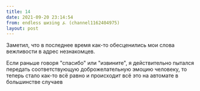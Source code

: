 ```yaml
---
title: 14
date: 2021-09-20 23:14:54
from: endless шизing ⍼ (channel1162404975)
layout: post
---
```


Заметил, что в последнее время как-то обесценились мои слова вежливости в адрес незнакомцев.

Если раньше говоря "спасибо" или "извините", я действительно пытался передать соответствующую доброжелательную эмоцию человеку, то теперь стало как-то всё равно и происходит всё это на автомате в большинстве случаев
